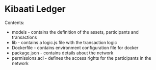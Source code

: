 # Kibaati Ledger

Contents:
* models - contains the definition of the assets, participants and transactions
* lib - contains a logic.js file with the transaction logic
* Dockerfile - contains environment configuration file for docker
* package.json - contains details about the network
* permissions.acl - defines the access rights for the participants in the network
 

